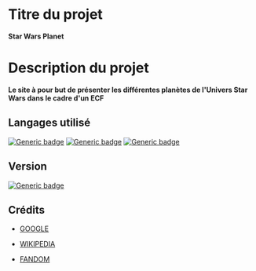 # Titre du projet
**Star Wars Planet**
# Description du projet
**Le site à pour but de présenter les différentes planètes de l'Univers Star Wars dans le cadre d'un ECF**
## Langages utilisé
[![Generic badge](https://img.shields.io/badge/LANGAGE-HTML%205-orange.svg)](https://shields.io/)
[![Generic badge](https://img.shields.io/badge/LANGAGE-CSS-blue.svg)](https://shields.io/)
[![Generic badge](https://img.shields.io/badge/LANGAGE-BOOTSTRAP-orange.svg)](https://shields.io/)

## Version
[![Generic badge](https://img.shields.io/badge/version-1.0.0-red.svg)](https://shields.io/)

## Crédits
- [GOOGLE](https://www.google.com/) 
* [WIKIPEDIA](https://fr.wikipedia.org/) 
+ [FANDOM](https://starwars.fandom.com/fr/wiki/Accueil) 

